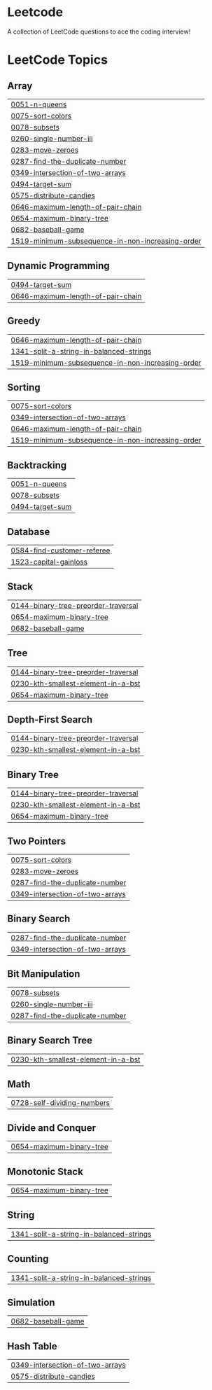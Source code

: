 # Leetcode
A collection of LeetCode questions to ace the coding interview! 

<!---LeetCode Topics Start-->
# LeetCode Topics
## Array
|  |
| ------- |
| [0051-n-queens](https://github.com/abhinav0223/Leetcode/tree/master/0051-n-queens) |
| [0075-sort-colors](https://github.com/abhinav0223/Leetcode/tree/master/0075-sort-colors) |
| [0078-subsets](https://github.com/abhinav0223/Leetcode/tree/master/0078-subsets) |
| [0260-single-number-iii](https://github.com/abhinav0223/Leetcode/tree/master/0260-single-number-iii) |
| [0283-move-zeroes](https://github.com/abhinav0223/Leetcode/tree/master/0283-move-zeroes) |
| [0287-find-the-duplicate-number](https://github.com/abhinav0223/Leetcode/tree/master/0287-find-the-duplicate-number) |
| [0349-intersection-of-two-arrays](https://github.com/abhinav0223/Leetcode/tree/master/0349-intersection-of-two-arrays) |
| [0494-target-sum](https://github.com/abhinav0223/Leetcode/tree/master/0494-target-sum) |
| [0575-distribute-candies](https://github.com/abhinav0223/Leetcode/tree/master/0575-distribute-candies) |
| [0646-maximum-length-of-pair-chain](https://github.com/abhinav0223/Leetcode/tree/master/0646-maximum-length-of-pair-chain) |
| [0654-maximum-binary-tree](https://github.com/abhinav0223/Leetcode/tree/master/0654-maximum-binary-tree) |
| [0682-baseball-game](https://github.com/abhinav0223/Leetcode/tree/master/0682-baseball-game) |
| [1519-minimum-subsequence-in-non-increasing-order](https://github.com/abhinav0223/Leetcode/tree/master/1519-minimum-subsequence-in-non-increasing-order) |
## Dynamic Programming
|  |
| ------- |
| [0494-target-sum](https://github.com/abhinav0223/Leetcode/tree/master/0494-target-sum) |
| [0646-maximum-length-of-pair-chain](https://github.com/abhinav0223/Leetcode/tree/master/0646-maximum-length-of-pair-chain) |
## Greedy
|  |
| ------- |
| [0646-maximum-length-of-pair-chain](https://github.com/abhinav0223/Leetcode/tree/master/0646-maximum-length-of-pair-chain) |
| [1341-split-a-string-in-balanced-strings](https://github.com/abhinav0223/Leetcode/tree/master/1341-split-a-string-in-balanced-strings) |
| [1519-minimum-subsequence-in-non-increasing-order](https://github.com/abhinav0223/Leetcode/tree/master/1519-minimum-subsequence-in-non-increasing-order) |
## Sorting
|  |
| ------- |
| [0075-sort-colors](https://github.com/abhinav0223/Leetcode/tree/master/0075-sort-colors) |
| [0349-intersection-of-two-arrays](https://github.com/abhinav0223/Leetcode/tree/master/0349-intersection-of-two-arrays) |
| [0646-maximum-length-of-pair-chain](https://github.com/abhinav0223/Leetcode/tree/master/0646-maximum-length-of-pair-chain) |
| [1519-minimum-subsequence-in-non-increasing-order](https://github.com/abhinav0223/Leetcode/tree/master/1519-minimum-subsequence-in-non-increasing-order) |
## Backtracking
|  |
| ------- |
| [0051-n-queens](https://github.com/abhinav0223/Leetcode/tree/master/0051-n-queens) |
| [0078-subsets](https://github.com/abhinav0223/Leetcode/tree/master/0078-subsets) |
| [0494-target-sum](https://github.com/abhinav0223/Leetcode/tree/master/0494-target-sum) |
## Database
|  |
| ------- |
| [0584-find-customer-referee](https://github.com/abhinav0223/Leetcode/tree/master/0584-find-customer-referee) |
| [1523-capital-gainloss](https://github.com/abhinav0223/Leetcode/tree/master/1523-capital-gainloss) |
## Stack
|  |
| ------- |
| [0144-binary-tree-preorder-traversal](https://github.com/abhinav0223/Leetcode/tree/master/0144-binary-tree-preorder-traversal) |
| [0654-maximum-binary-tree](https://github.com/abhinav0223/Leetcode/tree/master/0654-maximum-binary-tree) |
| [0682-baseball-game](https://github.com/abhinav0223/Leetcode/tree/master/0682-baseball-game) |
## Tree
|  |
| ------- |
| [0144-binary-tree-preorder-traversal](https://github.com/abhinav0223/Leetcode/tree/master/0144-binary-tree-preorder-traversal) |
| [0230-kth-smallest-element-in-a-bst](https://github.com/abhinav0223/Leetcode/tree/master/0230-kth-smallest-element-in-a-bst) |
| [0654-maximum-binary-tree](https://github.com/abhinav0223/Leetcode/tree/master/0654-maximum-binary-tree) |
## Depth-First Search
|  |
| ------- |
| [0144-binary-tree-preorder-traversal](https://github.com/abhinav0223/Leetcode/tree/master/0144-binary-tree-preorder-traversal) |
| [0230-kth-smallest-element-in-a-bst](https://github.com/abhinav0223/Leetcode/tree/master/0230-kth-smallest-element-in-a-bst) |
## Binary Tree
|  |
| ------- |
| [0144-binary-tree-preorder-traversal](https://github.com/abhinav0223/Leetcode/tree/master/0144-binary-tree-preorder-traversal) |
| [0230-kth-smallest-element-in-a-bst](https://github.com/abhinav0223/Leetcode/tree/master/0230-kth-smallest-element-in-a-bst) |
| [0654-maximum-binary-tree](https://github.com/abhinav0223/Leetcode/tree/master/0654-maximum-binary-tree) |
## Two Pointers
|  |
| ------- |
| [0075-sort-colors](https://github.com/abhinav0223/Leetcode/tree/master/0075-sort-colors) |
| [0283-move-zeroes](https://github.com/abhinav0223/Leetcode/tree/master/0283-move-zeroes) |
| [0287-find-the-duplicate-number](https://github.com/abhinav0223/Leetcode/tree/master/0287-find-the-duplicate-number) |
| [0349-intersection-of-two-arrays](https://github.com/abhinav0223/Leetcode/tree/master/0349-intersection-of-two-arrays) |
## Binary Search
|  |
| ------- |
| [0287-find-the-duplicate-number](https://github.com/abhinav0223/Leetcode/tree/master/0287-find-the-duplicate-number) |
| [0349-intersection-of-two-arrays](https://github.com/abhinav0223/Leetcode/tree/master/0349-intersection-of-two-arrays) |
## Bit Manipulation
|  |
| ------- |
| [0078-subsets](https://github.com/abhinav0223/Leetcode/tree/master/0078-subsets) |
| [0260-single-number-iii](https://github.com/abhinav0223/Leetcode/tree/master/0260-single-number-iii) |
| [0287-find-the-duplicate-number](https://github.com/abhinav0223/Leetcode/tree/master/0287-find-the-duplicate-number) |
## Binary Search Tree
|  |
| ------- |
| [0230-kth-smallest-element-in-a-bst](https://github.com/abhinav0223/Leetcode/tree/master/0230-kth-smallest-element-in-a-bst) |
## Math
|  |
| ------- |
| [0728-self-dividing-numbers](https://github.com/abhinav0223/Leetcode/tree/master/0728-self-dividing-numbers) |
## Divide and Conquer
|  |
| ------- |
| [0654-maximum-binary-tree](https://github.com/abhinav0223/Leetcode/tree/master/0654-maximum-binary-tree) |
## Monotonic Stack
|  |
| ------- |
| [0654-maximum-binary-tree](https://github.com/abhinav0223/Leetcode/tree/master/0654-maximum-binary-tree) |
## String
|  |
| ------- |
| [1341-split-a-string-in-balanced-strings](https://github.com/abhinav0223/Leetcode/tree/master/1341-split-a-string-in-balanced-strings) |
## Counting
|  |
| ------- |
| [1341-split-a-string-in-balanced-strings](https://github.com/abhinav0223/Leetcode/tree/master/1341-split-a-string-in-balanced-strings) |
## Simulation
|  |
| ------- |
| [0682-baseball-game](https://github.com/abhinav0223/Leetcode/tree/master/0682-baseball-game) |
## Hash Table
|  |
| ------- |
| [0349-intersection-of-two-arrays](https://github.com/abhinav0223/Leetcode/tree/master/0349-intersection-of-two-arrays) |
| [0575-distribute-candies](https://github.com/abhinav0223/Leetcode/tree/master/0575-distribute-candies) |
<!---LeetCode Topics End-->
